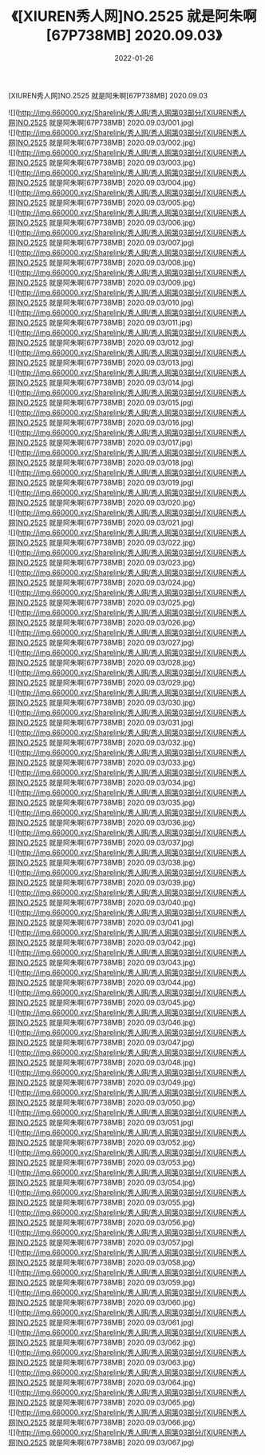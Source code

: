 ﻿---
layout: post
title:  《[XIUREN秀人网]NO.2525 就是阿朱啊[67P738MB] 2020.09.03》
date:   2022-01-26
img: http://img.660000.xyz/Sharelink/秀人网/秀人网第03部分/[XIUREN秀人网]NO.2525 就是阿朱啊[67P738MB] 2020.09.03/000.jpg
categories: [美女, 清纯, 唯美]
---

[XIUREN秀人网]NO.2525 就是阿朱啊[67P738MB] 2020.09.03

 ![](http://img.660000.xyz/Sharelink/秀人网/秀人网第03部分/[XIUREN秀人网]NO.2525 就是阿朱啊[67P738MB] 2020.09.03/001.jpg) <br>![](http://img.660000.xyz/Sharelink/秀人网/秀人网第03部分/[XIUREN秀人网]NO.2525 就是阿朱啊[67P738MB] 2020.09.03/002.jpg) <br>![](http://img.660000.xyz/Sharelink/秀人网/秀人网第03部分/[XIUREN秀人网]NO.2525 就是阿朱啊[67P738MB] 2020.09.03/003.jpg) <br>![](http://img.660000.xyz/Sharelink/秀人网/秀人网第03部分/[XIUREN秀人网]NO.2525 就是阿朱啊[67P738MB] 2020.09.03/004.jpg) <br>![](http://img.660000.xyz/Sharelink/秀人网/秀人网第03部分/[XIUREN秀人网]NO.2525 就是阿朱啊[67P738MB] 2020.09.03/005.jpg) <br>![](http://img.660000.xyz/Sharelink/秀人网/秀人网第03部分/[XIUREN秀人网]NO.2525 就是阿朱啊[67P738MB] 2020.09.03/006.jpg) <br>![](http://img.660000.xyz/Sharelink/秀人网/秀人网第03部分/[XIUREN秀人网]NO.2525 就是阿朱啊[67P738MB] 2020.09.03/007.jpg) <br>![](http://img.660000.xyz/Sharelink/秀人网/秀人网第03部分/[XIUREN秀人网]NO.2525 就是阿朱啊[67P738MB] 2020.09.03/008.jpg) <br>![](http://img.660000.xyz/Sharelink/秀人网/秀人网第03部分/[XIUREN秀人网]NO.2525 就是阿朱啊[67P738MB] 2020.09.03/009.jpg) <br>![](http://img.660000.xyz/Sharelink/秀人网/秀人网第03部分/[XIUREN秀人网]NO.2525 就是阿朱啊[67P738MB] 2020.09.03/010.jpg) <br>![](http://img.660000.xyz/Sharelink/秀人网/秀人网第03部分/[XIUREN秀人网]NO.2525 就是阿朱啊[67P738MB] 2020.09.03/011.jpg) <br>![](http://img.660000.xyz/Sharelink/秀人网/秀人网第03部分/[XIUREN秀人网]NO.2525 就是阿朱啊[67P738MB] 2020.09.03/012.jpg) <br>![](http://img.660000.xyz/Sharelink/秀人网/秀人网第03部分/[XIUREN秀人网]NO.2525 就是阿朱啊[67P738MB] 2020.09.03/013.jpg) <br>![](http://img.660000.xyz/Sharelink/秀人网/秀人网第03部分/[XIUREN秀人网]NO.2525 就是阿朱啊[67P738MB] 2020.09.03/014.jpg) <br>![](http://img.660000.xyz/Sharelink/秀人网/秀人网第03部分/[XIUREN秀人网]NO.2525 就是阿朱啊[67P738MB] 2020.09.03/015.jpg) <br>![](http://img.660000.xyz/Sharelink/秀人网/秀人网第03部分/[XIUREN秀人网]NO.2525 就是阿朱啊[67P738MB] 2020.09.03/016.jpg) <br>![](http://img.660000.xyz/Sharelink/秀人网/秀人网第03部分/[XIUREN秀人网]NO.2525 就是阿朱啊[67P738MB] 2020.09.03/017.jpg) <br>![](http://img.660000.xyz/Sharelink/秀人网/秀人网第03部分/[XIUREN秀人网]NO.2525 就是阿朱啊[67P738MB] 2020.09.03/018.jpg) <br>![](http://img.660000.xyz/Sharelink/秀人网/秀人网第03部分/[XIUREN秀人网]NO.2525 就是阿朱啊[67P738MB] 2020.09.03/019.jpg) <br>![](http://img.660000.xyz/Sharelink/秀人网/秀人网第03部分/[XIUREN秀人网]NO.2525 就是阿朱啊[67P738MB] 2020.09.03/020.jpg) <br>![](http://img.660000.xyz/Sharelink/秀人网/秀人网第03部分/[XIUREN秀人网]NO.2525 就是阿朱啊[67P738MB] 2020.09.03/021.jpg) <br>![](http://img.660000.xyz/Sharelink/秀人网/秀人网第03部分/[XIUREN秀人网]NO.2525 就是阿朱啊[67P738MB] 2020.09.03/022.jpg) <br>![](http://img.660000.xyz/Sharelink/秀人网/秀人网第03部分/[XIUREN秀人网]NO.2525 就是阿朱啊[67P738MB] 2020.09.03/023.jpg) <br>![](http://img.660000.xyz/Sharelink/秀人网/秀人网第03部分/[XIUREN秀人网]NO.2525 就是阿朱啊[67P738MB] 2020.09.03/024.jpg) <br>![](http://img.660000.xyz/Sharelink/秀人网/秀人网第03部分/[XIUREN秀人网]NO.2525 就是阿朱啊[67P738MB] 2020.09.03/025.jpg) <br>![](http://img.660000.xyz/Sharelink/秀人网/秀人网第03部分/[XIUREN秀人网]NO.2525 就是阿朱啊[67P738MB] 2020.09.03/026.jpg) <br>![](http://img.660000.xyz/Sharelink/秀人网/秀人网第03部分/[XIUREN秀人网]NO.2525 就是阿朱啊[67P738MB] 2020.09.03/027.jpg) <br>![](http://img.660000.xyz/Sharelink/秀人网/秀人网第03部分/[XIUREN秀人网]NO.2525 就是阿朱啊[67P738MB] 2020.09.03/028.jpg) <br>![](http://img.660000.xyz/Sharelink/秀人网/秀人网第03部分/[XIUREN秀人网]NO.2525 就是阿朱啊[67P738MB] 2020.09.03/029.jpg) <br>![](http://img.660000.xyz/Sharelink/秀人网/秀人网第03部分/[XIUREN秀人网]NO.2525 就是阿朱啊[67P738MB] 2020.09.03/030.jpg) <br>![](http://img.660000.xyz/Sharelink/秀人网/秀人网第03部分/[XIUREN秀人网]NO.2525 就是阿朱啊[67P738MB] 2020.09.03/031.jpg) <br>![](http://img.660000.xyz/Sharelink/秀人网/秀人网第03部分/[XIUREN秀人网]NO.2525 就是阿朱啊[67P738MB] 2020.09.03/032.jpg) <br>![](http://img.660000.xyz/Sharelink/秀人网/秀人网第03部分/[XIUREN秀人网]NO.2525 就是阿朱啊[67P738MB] 2020.09.03/033.jpg) <br>![](http://img.660000.xyz/Sharelink/秀人网/秀人网第03部分/[XIUREN秀人网]NO.2525 就是阿朱啊[67P738MB] 2020.09.03/034.jpg) <br>![](http://img.660000.xyz/Sharelink/秀人网/秀人网第03部分/[XIUREN秀人网]NO.2525 就是阿朱啊[67P738MB] 2020.09.03/035.jpg) <br>![](http://img.660000.xyz/Sharelink/秀人网/秀人网第03部分/[XIUREN秀人网]NO.2525 就是阿朱啊[67P738MB] 2020.09.03/036.jpg) <br>![](http://img.660000.xyz/Sharelink/秀人网/秀人网第03部分/[XIUREN秀人网]NO.2525 就是阿朱啊[67P738MB] 2020.09.03/037.jpg) <br>![](http://img.660000.xyz/Sharelink/秀人网/秀人网第03部分/[XIUREN秀人网]NO.2525 就是阿朱啊[67P738MB] 2020.09.03/038.jpg) <br>![](http://img.660000.xyz/Sharelink/秀人网/秀人网第03部分/[XIUREN秀人网]NO.2525 就是阿朱啊[67P738MB] 2020.09.03/039.jpg) <br>![](http://img.660000.xyz/Sharelink/秀人网/秀人网第03部分/[XIUREN秀人网]NO.2525 就是阿朱啊[67P738MB] 2020.09.03/040.jpg) <br>![](http://img.660000.xyz/Sharelink/秀人网/秀人网第03部分/[XIUREN秀人网]NO.2525 就是阿朱啊[67P738MB] 2020.09.03/041.jpg) <br>![](http://img.660000.xyz/Sharelink/秀人网/秀人网第03部分/[XIUREN秀人网]NO.2525 就是阿朱啊[67P738MB] 2020.09.03/042.jpg) <br>![](http://img.660000.xyz/Sharelink/秀人网/秀人网第03部分/[XIUREN秀人网]NO.2525 就是阿朱啊[67P738MB] 2020.09.03/043.jpg) <br>![](http://img.660000.xyz/Sharelink/秀人网/秀人网第03部分/[XIUREN秀人网]NO.2525 就是阿朱啊[67P738MB] 2020.09.03/044.jpg) <br>![](http://img.660000.xyz/Sharelink/秀人网/秀人网第03部分/[XIUREN秀人网]NO.2525 就是阿朱啊[67P738MB] 2020.09.03/045.jpg) <br>![](http://img.660000.xyz/Sharelink/秀人网/秀人网第03部分/[XIUREN秀人网]NO.2525 就是阿朱啊[67P738MB] 2020.09.03/046.jpg) <br>![](http://img.660000.xyz/Sharelink/秀人网/秀人网第03部分/[XIUREN秀人网]NO.2525 就是阿朱啊[67P738MB] 2020.09.03/047.jpg) <br>![](http://img.660000.xyz/Sharelink/秀人网/秀人网第03部分/[XIUREN秀人网]NO.2525 就是阿朱啊[67P738MB] 2020.09.03/048.jpg) <br>![](http://img.660000.xyz/Sharelink/秀人网/秀人网第03部分/[XIUREN秀人网]NO.2525 就是阿朱啊[67P738MB] 2020.09.03/049.jpg) <br>![](http://img.660000.xyz/Sharelink/秀人网/秀人网第03部分/[XIUREN秀人网]NO.2525 就是阿朱啊[67P738MB] 2020.09.03/050.jpg) <br>![](http://img.660000.xyz/Sharelink/秀人网/秀人网第03部分/[XIUREN秀人网]NO.2525 就是阿朱啊[67P738MB] 2020.09.03/051.jpg) <br>![](http://img.660000.xyz/Sharelink/秀人网/秀人网第03部分/[XIUREN秀人网]NO.2525 就是阿朱啊[67P738MB] 2020.09.03/052.jpg) <br>![](http://img.660000.xyz/Sharelink/秀人网/秀人网第03部分/[XIUREN秀人网]NO.2525 就是阿朱啊[67P738MB] 2020.09.03/053.jpg) <br>![](http://img.660000.xyz/Sharelink/秀人网/秀人网第03部分/[XIUREN秀人网]NO.2525 就是阿朱啊[67P738MB] 2020.09.03/054.jpg) <br>![](http://img.660000.xyz/Sharelink/秀人网/秀人网第03部分/[XIUREN秀人网]NO.2525 就是阿朱啊[67P738MB] 2020.09.03/055.jpg) <br>![](http://img.660000.xyz/Sharelink/秀人网/秀人网第03部分/[XIUREN秀人网]NO.2525 就是阿朱啊[67P738MB] 2020.09.03/056.jpg) <br>![](http://img.660000.xyz/Sharelink/秀人网/秀人网第03部分/[XIUREN秀人网]NO.2525 就是阿朱啊[67P738MB] 2020.09.03/057.jpg) <br>![](http://img.660000.xyz/Sharelink/秀人网/秀人网第03部分/[XIUREN秀人网]NO.2525 就是阿朱啊[67P738MB] 2020.09.03/058.jpg) <br>![](http://img.660000.xyz/Sharelink/秀人网/秀人网第03部分/[XIUREN秀人网]NO.2525 就是阿朱啊[67P738MB] 2020.09.03/059.jpg) <br>![](http://img.660000.xyz/Sharelink/秀人网/秀人网第03部分/[XIUREN秀人网]NO.2525 就是阿朱啊[67P738MB] 2020.09.03/060.jpg) <br>![](http://img.660000.xyz/Sharelink/秀人网/秀人网第03部分/[XIUREN秀人网]NO.2525 就是阿朱啊[67P738MB] 2020.09.03/061.jpg) <br>![](http://img.660000.xyz/Sharelink/秀人网/秀人网第03部分/[XIUREN秀人网]NO.2525 就是阿朱啊[67P738MB] 2020.09.03/062.jpg) <br>![](http://img.660000.xyz/Sharelink/秀人网/秀人网第03部分/[XIUREN秀人网]NO.2525 就是阿朱啊[67P738MB] 2020.09.03/063.jpg) <br>![](http://img.660000.xyz/Sharelink/秀人网/秀人网第03部分/[XIUREN秀人网]NO.2525 就是阿朱啊[67P738MB] 2020.09.03/064.jpg) <br>![](http://img.660000.xyz/Sharelink/秀人网/秀人网第03部分/[XIUREN秀人网]NO.2525 就是阿朱啊[67P738MB] 2020.09.03/065.jpg) <br>![](http://img.660000.xyz/Sharelink/秀人网/秀人网第03部分/[XIUREN秀人网]NO.2525 就是阿朱啊[67P738MB] 2020.09.03/066.jpg) <br>![](http://img.660000.xyz/Sharelink/秀人网/秀人网第03部分/[XIUREN秀人网]NO.2525 就是阿朱啊[67P738MB] 2020.09.03/067.jpg) <br>